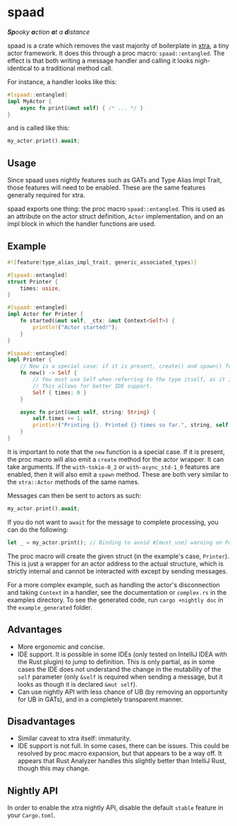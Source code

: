 # spaad
_**Sp**ooky **a**ction **a**t a **d**istance_

spaad is a crate which removes the vast majority of boilerplate in [xtra](https://github.com/Restioson/xtra), a tiny
actor framework. It does this through a proc macro: `spaad::entangled`. The effect is that both writing a message handler
and calling it looks nigh-identical to a traditional method call.

For instance, a handler looks like this:
```rust
#[spaad::entangled]
impl MyActor {
    async fn print(&mut self) { /* ... */ }
}
```

and is called like this:

```rust
my_actor.print().await;
```

## Usage

Since spaad uses nightly features such as GATs and Type Alias Impl Trait, those features will need to be enabled. These
are the same features generally required for xtra.

spaad exports one thing: the proc macro `spaad::entangled`. This is used as an attribute on the actor struct definition,
`Actor` implementation, and on an impl block in which the handler functions are used.


## Example 
```rust
#![feature(type_alias_impl_trait, generic_associated_types)]

#[spaad::entangled]
struct Printer {
    times: usize,
}

#[spaad::entangled]
impl Actor for Printer {
    fn started(&mut self, _ctx: &mut Context<Self>) {
        println!("Actor started!");
    }
}

#[spaad::entangled]
impl Printer {
    // New is a special case: if it is present, create() and spawn() functions are emitted too
    fn new() -> Self {
        // You must use Self when referring to the type itself, as it is internally renamed something else. 
        // This allows for better IDE support.
        Self { times: 0 }
    }

    async fn print(&mut self, string: String) {
        self.times += 1;
        println!("Printing {}. Printed {} times so far.", string, self.times);
    }
}
```

It is important to note that the `new` function is a special case. If it is present, the proc macro will also emit a
`create` method for the actor wrapper. It can take arguments. If the `with-tokio-0_2` or `with-async_std-1_0` features
are enabled, then it will also emit a `spawn` method. These are both very similar to the `xtra::Actor` methods of the
same names.

Messages can then be sent to actors as such:
```rust
my_actor.print().await;
```

If you do not want to `await` for the message to complete processing, you can do the following:
```rust
let _ = my_actor.print(); // Binding to avoid #[must_use] warning on Future
```

The proc macro will create the given struct (in the example's case, `Printer`). This is just a wrapper for an actor
address to the actual structure, which is strictly internal and cannot be interacted with except by sending messages.

For a more complex example, such as handling the actor's disconnection and taking `Context` in a handler, see the
documentation or `complex.rs` in the examples directory. To see the generated code, run `cargo +nightly doc` in the 
`example_generated` folder.

## Advantages

- More ergonomic and concise.
- IDE support. It is possible in some IDEs (only tested on IntelliJ IDEA with the Rust plugin) to jump to definition.
  This is only partial, as in some cases the IDE does not understand the change in the mutability of the `self` parameter
  (only `&self` is required when sending a message, but it looks as though it is declared `&mut self`).
- Can use nightly API with less chance of UB (by removing an opportunity for UB in GATs), and in a completely transparent
  manner. 

## Disadvantages

- Similar caveat to xtra itself: immaturity.
- IDE support is not full. In some cases, there can be issues. This could be resolved by proc macro expansion, but that
  appears to be a way off. It appears that Rust Analyzer handles this slightly better than IntelliJ Rust, though this
  may change.

## Nightly API

In order to enable the xtra nightly API, disable the default `stable` feature in your `Cargo.toml`.
